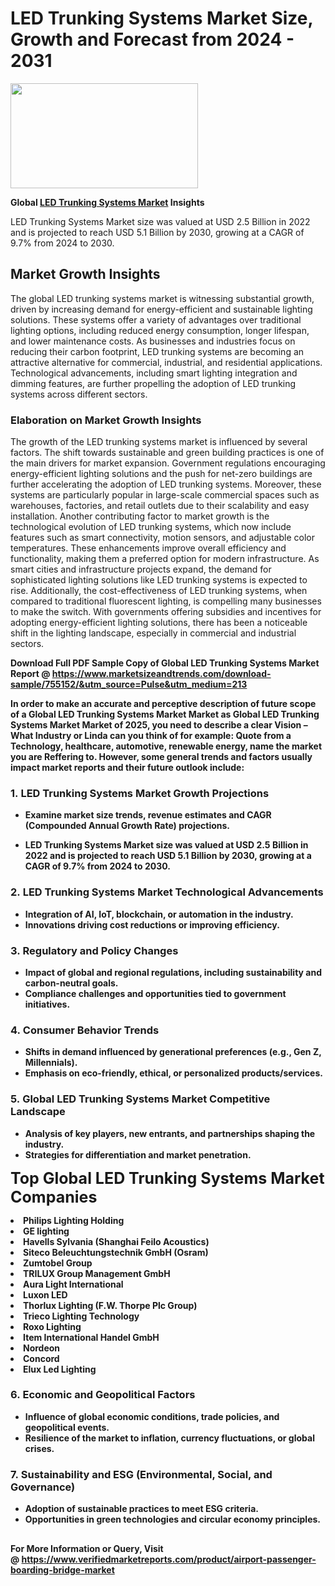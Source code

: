 <H1>LED Trunking Systems Market Size, Growth and Forecast from 2024 - 2031</H1><img class="aligncenter size-medium wp-image-584254" src="https://thirdeyenews.in/wp-content/uploads/2024/09/Global-Market-Research-300x168.jpeg" alt="" width="300" height="168" /><p><strong>Global&nbsp;<a href="https://www.marketsizeandtrends.com/download-sample/755152/&amp;utm_source=Pulse&amp;utm_medium=213">LED Trunking Systems Market</a> Insights</strong></p><p>LED Trunking Systems Market size was valued at USD 2.5 Billion in 2022 and is projected to reach USD 5.1 Billion by 2030, growing at a CAGR of 9.7% from 2024 to 2030.</p><p><h2>Market Growth Insights</h2> The global LED trunking systems market is witnessing substantial growth, driven by increasing demand for energy-efficient and sustainable lighting solutions. These systems offer a variety of advantages over traditional lighting options, including reduced energy consumption, longer lifespan, and lower maintenance costs. As businesses and industries focus on reducing their carbon footprint, LED trunking systems are becoming an attractive alternative for commercial, industrial, and residential applications. Technological advancements, including smart lighting integration and dimming features, are further propelling the adoption of LED trunking systems across different sectors. <p><strong></strong></p> <h3>Elaboration on Market Growth Insights</h3> The growth of the LED trunking systems market is influenced by several factors. The shift towards sustainable and green building practices is one of the main drivers for market expansion. Government regulations encouraging energy-efficient lighting solutions and the push for net-zero buildings are further accelerating the adoption of LED trunking systems. Moreover, these systems are particularly popular in large-scale commercial spaces such as warehouses, factories, and retail outlets due to their scalability and easy installation. Another contributing factor to market growth is the technological evolution of LED trunking systems, which now include features such as smart connectivity, motion sensors, and adjustable color temperatures. These enhancements improve overall efficiency and functionality, making them a preferred option for modern infrastructure. As smart cities and infrastructure projects expand, the demand for sophisticated lighting solutions like LED trunking systems is expected to rise. Additionally, the cost-effectiveness of LED trunking systems, when compared to traditional fluorescent lighting, is compelling many businesses to make the switch. With governments offering subsidies and incentives for adopting energy-efficient lighting solutions, there has been a noticeable shift in the lighting landscape, especially in commercial and industrial sectors. <p><strong></p><p><span class=""><strong>Download Full PDF Sample Copy of Global LED Trunking Systems Market Report</strong> @ <a href="https://www.marketsizeandtrends.com/download-sample/755152/&amp;utm_source=Pulse&amp;utm_medium=213" target="_blank">https://www.marketsizeandtrends.com/download-sample/755152/&amp;utm_source=Pulse&amp;utm_medium=213</a></span></p><p>In order to make an accurate and perceptive description of future scope of a Global&nbsp;LED Trunking Systems Market Market as Global&nbsp;LED Trunking Systems Market Market of 2025, you need to describe a clear Vision &ndash; What Industry or Linda can you think of for example: Quote from a Technology, healthcare, automotive, renewable energy, name the market you are Reffering to. However, some general trends and factors usually impact market reports and their future outlook include:</p><h3>1.&nbsp;<strong>LED Trunking Systems Market Growth Projections</strong></h3><ul><li>Examine market size trends, revenue estimates and CAGR (Compounded Annual Growth Rate) projections.</li><li><p>LED Trunking Systems Market size was valued at USD 2.5 Billion in 2022 and is projected to reach USD 5.1 Billion by 2030, growing at a CAGR of 9.7% from 2024 to 2030.</p></li></ul><h3>2.&nbsp;<strong>LED Trunking Systems Market Technological Advancements</strong></h3><ul><li>Integration of AI, IoT, blockchain, or automation in the industry.</li><li>Innovations driving cost reductions or improving efficiency.</li></ul><h3>3.&nbsp;<strong>Regulatory and Policy Changes</strong></h3><ul><li>Impact of global and regional regulations, including sustainability and carbon-neutral goals.</li><li>Compliance challenges and opportunities tied to government initiatives.</li></ul><h3>4.&nbsp;<strong>Consumer Behavior Trends</strong></h3><ul><li>Shifts in demand influenced by generational preferences (e.g., Gen Z, Millennials).</li><li>Emphasis on eco-friendly, ethical, or personalized products/services.</li></ul><h3>5.&nbsp;<strong>Global LED Trunking Systems Market Competitive Landscape</strong></h3><ul><li>Analysis of key players, new entrants, and partnerships shaping the industry.</li><li>Strategies for differentiation and market penetration.</li></ul><p data-pm-slice="1 1 []"><span style="color: inherit; font-family: inherit; font-size: 25px;">Top Global LED Trunking Systems Market Companies</span></p><div class="" data-test-id=""><p><li>Philips Lighting Holding</li><li> GE lighting</li><li> Havells Sylvania (Shanghai Feilo Acoustics)</li><li> Siteco Beleuchtungstechnik GmbH (Osram)</li><li> Zumtobel Group</li><li> TRILUX Group Management GmbH</li><li> Aura Light International</li><li> Luxon LED</li><li> Thorlux Lighting (F.W. Thorpe Plc Group)</li><li> Trieco Lighting Technology</li><li> Roxo Lighting</li><li> Item International Handel GmbH</li><li> Nordeon</li><li> Concord</li><li> Elux Led Lighting</li></p></div><h3>6.&nbsp;<strong>Economic and Geopolitical Factors</strong></h3><ul><li>Influence of global economic conditions, trade policies, and geopolitical events.</li><li>Resilience of the market to inflation, currency fluctuations, or global crises.</li></ul><h3>7.&nbsp;<strong>Sustainability and ESG (Environmental, Social, and Governance)</strong></h3><ul><li>Adoption of sustainable practices to meet ESG criteria.</li><li>Opportunities in green technologies and circular economy principles.</li></ul><h2><strong style="font-size: 14px;">For More Information or Query, Visit @&nbsp;</strong><a style="background-color: #ffffff; font-size: 14px;" href="https://www.marketsizeandtrends.com/report/led-trunking-systems-market/" target="_blank">https://www.verifiedmarketreports.com/product/airport-passenger-boarding-bridge-market</a></h2>
